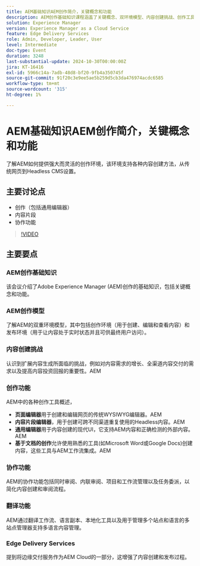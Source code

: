```yaml
---
title: AEM基础知识AEM创作简介，关键概念和功能
description: AEM创作基础知识课程涵盖了关键概念、双环境模型、内容创建挑战、创作工具、协作和翻译功能以及边缘交付服务。
solution: Experience Manager
version: Experience Manager as a Cloud Service
feature: Edge Delivery Services
role: Admin, Developer, Leader, User
level: Intermediate
doc-type: Event
duration: 3248
last-substantial-update: 2024-10-30T00:00:00Z
jira: KT-16416
exl-id: 5966c14a-7adb-48d8-bf20-9fb4a350745f
source-git-commit: 91f20c3e9ee5ae5b259d5cb3da476974acdc6585
workflow-type: tm+mt
source-wordcount: '315'
ht-degree: 1%

---
```


# AEM基础知识AEM创作简介，关键概念和功能

了解AEM如何提供强大而灵活的创作环境，该环境支持各种内容创建方法，从传统网页到Headless CMS设置。

## 主要讨论点

* 创作（包括通用编辑器）
* 内容片段
* 协作功能

>[!VIDEO](https://video.tv.adobe.com/v/3435747/?learn=on)

## 主要要点

### AEM创作基础知识

该会议介绍了Adobe Experience Manager (AEM)创作的基础知识，包括关键概念和功能。

### AEM创作模型

了解AEM的双重环境模型，其中包括创作环境（用于创建、编辑和查看内容）和发布环境（用于让内容处于实时状态并且可供最终用户访问）。

### 内容创建挑战

认识到扩展内容生成所面临的挑战，例如对内容需求的增长、全渠道内容交付的需求以及提高内容投资回报的重要性。&#x200B;AEM

### 创作功能

AEM中的各种创作工具概述，

* **页面编辑器**&#x200B;用于创建和编辑网页的传统WYSIWYG编辑器。&#x200B;AEM
* **内容片段编辑器**，用于创建可跨不同渠道重复使用的Headless内容。&#x200B;AEM
* **通用编辑器**&#x200B;用于内容创建的现代UI，它支持AEM内容和正确检测的外部内容。&#x200B;AEM
* **基于文档的创作**&#x200B;允许使用熟悉的工具(如Microsoft Word或Google Docs)创建内容，这些工具与AEM工作流集成。&#x200B;AEM

### 协作功能

AEM的协作功能包括同时审阅、内联审阅、项目和工作流管理以及任务委派，以简化内容创建和审阅流程。

### 翻译功能

AEM通过翻译工作流、语言副本、本地化工具以及用于管理多个站点和语言的多站点管理器支持多语言内容管理。

### Edge Delivery Services

提到将边缘交付服务作为AEM Cloud的一部分，这增强了内容创建和发布过程。
